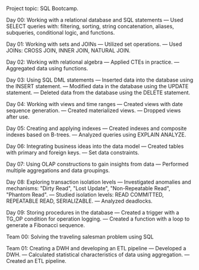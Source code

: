 #

Project topic: SQL Bootcamp.

Day 00: Working with a relational database and SQL statements
— Used SELECT queries with: filtering, sorting, string concatenation, aliases, subqueries, conditional logic, and functions.

Day 01: Working with sets and JOINs
— Utilized set operations.
— Used JOINs: CROSS JOIN, INNER JOIN, NATURAL JOIN.

Day 02: Working with relational algebra
— Applied CTEs in practice.
— Aggregated data using functions.

Day 03: Using SQL DML statements
— Inserted data into the database using the INSERT statement.
— Modified data in the database using the UPDATE statement.
— Deleted data from the database using the DELETE statement.

Day 04: Working with views and time ranges
— Created views with date sequence generation.
— Created materialized views.
— Dropped views after use.

Day 05: Creating and applying indexes
— Created indexes and composite indexes based on B-trees.
— Analyzed queries using EXPLAIN ANALYZE.

Day 06: Integrating business ideas into the data model
— Created tables with primary and foreign keys.
— Set data constraints.

Day 07: Using OLAP constructions to gain insights from data
— Performed multiple aggregations and data groupings.

Day 08: Exploring transaction isolation levels
— Investigated anomalies and mechanisms: "Dirty Read", "Lost Update", "Non-Repeatable Read", "Phantom Read".
— Studied isolation levels: READ COMMITTED, REPEATABLE READ, SERIALIZABLE.
— Analyzed deadlocks.

Day 09: Storing procedures in the database
— Created a trigger with a TG_OP condition for operation logging.
— Created a function with a loop to generate a Fibonacci sequence.

Team 00: Solving the traveling salesman problem using SQL

Team 01: Creating a DWH and developing an ETL pipeline
— Developed a DWH.
— Calculated statistical characteristics of data using aggregation.
— Created an ETL pipeline.
